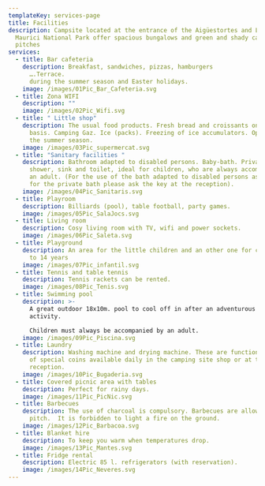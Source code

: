 ```yaml
---
templateKey: services-page
title: Facilities
description: Campsite located at the entrance of the Aigüestortes and Lake Sant
  Maurici National Park offer spacious bungalows and green and shady camping
  pitches
services:
  - title: Bar cafeteria
    description: Breakfast, sandwiches, pizzas, hamburgers
      ….Terrace.                                                                             Open
      during the summer season and Easter holidays.
    image: /images/01Pic_Bar_Cafeteria.svg
  - title: Zona WIFI
    description: ""
    image: /images/02Pic_Wifi.svg
  - title: " Little shop"
    description: The usual food products. Fresh bread and croissants on a daily
      basis. Camping Gaz. Ice (packs). Freezing of ice accumulators. Open during
      the summer season.
    image: /images/03Pic_supermercat.svg
  - title: "Sanitary facilities "
    description: Bathroom adapted to disabled persons. Baby-bath. Private bath with
      shower, sink and toilet, ideal for children, who are always accompanied by
      an adult. (For the use of the bath adapted to disabled persons as well as
      for the private bath please ask the key at the reception).
    image: /images/04Pic_Sanitaris.svg
  - title: Playroom
    description: Billiards (pool), table football, party games.
    image: /images/05Pic_SalaJocs.svg
  - title: Living room
    description: Cosy living room with TV, wifi and power sockets.
    image: /images/06Pic_Saleta.svg
  - title: Playground
    description: An area for the little children and an other one for children of 6
      to 14 years
    image: /images/07Pic_infantil.svg
  - title: Tennis and table tennis
    description: Tennis rackets can be rented.
    image: /images/08Pic_Tenis.svg
  - title: Swimming pool
    description: >-
      A great outdoor 18x10m. pool to cool off in after an adventurous
      activity. 

      Children must always be accompanied by an adult.
    image: /images/09Pic_Piscina.svg
  - title: Laundry
    description: Washing machine and drying machine. These are functioning by means
      of special coins available daily in the camping site shop or at the
      reception.
    image: /images/10Pic_Bugaderia.svg
  - title: Covered picnic area with tables
    description: Perfect for rainy days.
    image: /images/11Pic_PicNic.svg
  - title: Barbecues
    description: The use of charcoal is compulsory. Barbecues are allowed on the
      pitch.  It is forbidden to light a fire on the ground.
    image: /images/12Pic_Barbacoa.svg
  - title: Blanket hire
    description: To keep you warm when temperatures drop.
    image: /images/13Pic_Mantes.svg
  - title: Fridge rental
    description: Electric 85 l. refrigerators (with reservation).
    image: /images/14Pic_Neveres.svg
---
```


